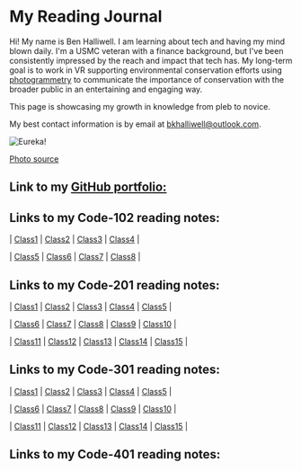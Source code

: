 # My Reading Journal

Hi! My name is Ben Halliwell. I am learning about tech and having my mind blown daily. I'm a USMC veteran with a finance background, but I've been consistently impressed by the reach and impact that tech has. My long-term goal is to work in VR supporting environmental conservation efforts using [photogrammetry](https://blog.unity.com/aec/the-power-of-photogrammetry-simulating-the-real-world-in-vr) to communicate the importance of conservation with the broader public in an entertaining and engaging way.

This page is showcasing my growth in knowledge from pleb to novice.

My best contact information is by email at bkhalliwell@outlook.com.

![Eureka!](https://user-images.githubusercontent.com/121691988/221251328-d20f795d-77ea-4090-a76b-c607468033e2.jpg)

[Photo source](https://unsplash.com/photos/eWuc6TXc8Ok?utm_source=unsplash&utm_medium=referral&utm_content=creditShareLink)

## Link to my [GitHub portfolio:](https://github.com/halliwellb)

## Links to my Code-102 reading notes:

| [Class1](102-notes/class1.md) | [Class2](102-notes/class2.md) | [Class3](102-notes/class3.md) | [Class4](102-notes/class4.md) |

| [Class5](102-notes/class5.md) | [Class6](102-notes/class6.md) | [Class7](102-notes/class7.md) | [Class8](102-notes/class8.md) |

## Links to my Code-201 reading notes:

| [Class1](201-notes/class1.md) | [Class2](201-notes/class2.md) | [Class3](201-notes/class3.md) | [Class4](201-notes/class4.md) | [Class5](201-notes/class5.md) | 

| [Class6](201-notes/class6.md) | [Class7](201-notes/class7.md) | [Class8](201-notes/class8.md) | [Class9](201-notes/class9.md) | [Class10](201-notes/class10.md) | 

| [Class11](201-notes/class11.md) | [Class12](201-notes/class12.md) | [Class13](201-notes/class13.md) | [Class14](201-notes/class14.md) | [Class15](201-notes/class15.md) |

## Links to my Code-301 reading notes:

| [Class1](301-notes/class1.md) | [Class2](301-notes/class2.md) | [Class3](301-notes/class3.md) | [Class4](301-notes/class4.md) | [Class5](301-notes/class5.md) | 

| [Class6](301-notes/class6.md) | [Class7](301-notes/class7.md) | [Class8](301-notes/class8.md) | [Class9](301-notes/class9.md) | [Class10](301-notes/class10.md) | 

| [Class11](301-notes/class11.md) | [Class12](301-notes/class12.md) | [Class13](301-notes/class13.md) | [Class14](301-notes/class14.md) | [Class15](301-notes/class15.md) |

## Links to my Code-401 reading notes: